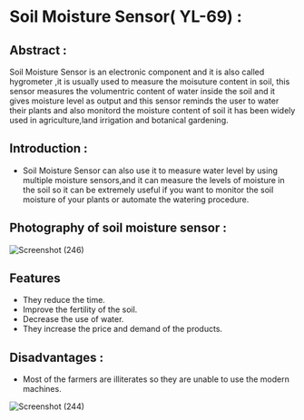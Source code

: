 # Soil Moisture Sensor( YL-69) :

## Abstract : 
Soil Moisture Sensor is an electronic component and it is also called hygrometer ,it is usually used to measure the moisuture content in soil, this sensor measures the volumentric content of water inside the soil and it gives moisture level as output and this sensor reminds the user to water their plants and also monitord the moisture content of soil it has been widely used in agriculture,land irrigation and botanical gardening.


## Introduction :       
* Soil Moisture Sensor can also use it to measure water level by using multiple moisture sensors,and it can measure the levels of moisture in the soil so it can be extremely useful if you want to monitor the soil moisture of your plants or automate the watering procedure.



## Photography of soil moisture sensor :


![Screenshot (246)](https://user-images.githubusercontent.com/98826329/162223099-76e53eee-33e8-42cd-841c-8d167542ae36.png)

## Features 
* They reduce the time.
* Improve the fertility of the soil.
* Decrease the use of water.
* They increase the price and demand of the products.

## Disadvantages :
* Most of the farmers are illiterates so they are unable to use the modern machines.


![Screenshot (244)](https://user-images.githubusercontent.com/98826329/162222761-1205ed5f-abe0-4290-954e-b691259d15e1.png)
